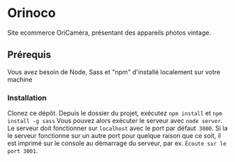 # Orinoco #

Site ecommerce OriCaméra, présentant des appareils photos vintage. 

## Prérequis ##

Vous avez besoin de Node, Sass et "npm" d'installé localement sur votre machine

### Installation ###

Clonez ce dépôt. 
Depuis le dossier du projet, exécutez `npm install` et `npm install -g sass`
Vous pouvez alors exécuter le serveur avec `node server`.
Le serveur doit fonctionner sur `localhost` avec le port par défaut` 3000`. Si la
le serveur fonctionne sur un autre port pour quelque raison que ce soit, il est imprimé sur le
console au démarrage du serveur, par ex. `Écoute sur le port 3001`.
